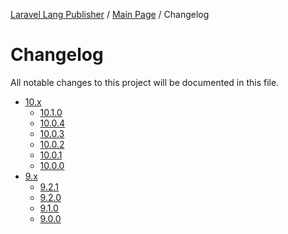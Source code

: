 [Laravel Lang Publisher][link_source] / [Main Page](../index.md) / Changelog

# Changelog

All notable changes to this project will be documented in this file.

* [10.x](10-x.md)
    * [10.1.0](10-x.md#10.1.0)
    * [10.0.4](10-x.md#10.0.4)
    * [10.0.3](10-x.md#10.0.3)
    * [10.0.2](10-x.md#10.0.2)
    * [10.0.1](10-x.md#10.0.1)
    * [10.0.0](10-x.md#10.0.0)
* [9.x](9-x.md)
    * [9.2.1](9-x.md#9.2.1)
    * [9.2.0](9-x.md#9.2.0)
    * [9.1.0](9-x.md#9.1.0)
    * [9.0.0](9-x.md#9.0.0)

[link_source]:  https://github.com/andrey-helldar/laravel-lang-publisher
